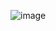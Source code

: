 ![image](https://user-images.githubusercontent.com/96682195/206235233-54db920a-848e-47dc-8d84-a4be9ccc85f2.png)
